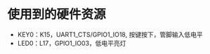 &emsp;
-----
# 使用到的硬件资源
- KEY0：K15，UART1_CTS/GPIO1_IO18, 按键按下，管脚输入低电平
- LED0：L17，GPIO1_IO03，低电平亮灯


